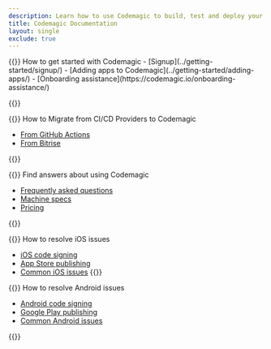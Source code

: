 ```yaml
---
description: Learn how to use Codemagic to build, test and deploy your mobile apps.
title: Codemagic Documentation
layout: single
exclude: true
---
```


<div class="links-group-wrap">
{{<links-group title="Start using Codemagic">}}
How to get started with Codemagic 
- [Signup](../getting-started/signup/)
- [Adding apps to Codemagic](../getting-started/adding-apps/)
- [Onboarding assistance](https://codemagic.io/onboarding-assistance/)

{{</links-group>}}

{{<links-group title="Migrate to Codemagic">}}
How to Migrate from CI/CD Providers to Codemagic 
- [From GitHub Actions](../migration-guides/migrating-from-github-actions/)
- [From Bitrise](../migration-guides/migrating-from-bitrise/)

{{</links-group>}} 

{{<links-group title="Common questions">}}
Find answers about using Codemagic
- [Frequently asked questions](../getting-started/faq/)
- [Machine specs](../specs/versions-macos/)
- [Pricing](../billing/pricing/) 


{{</links-group>}}



{{<links-group title="iOS troubleshooting">}}
How to resolve iOS issues
- [iOS code signing](../yaml-code-signing/signing-ios/)
- [App Store publishing](../yaml-publishing/app-store-connect/)
- [Common iOS issues](../troubleshooting/common-ios-issues/)
{{</links-group>}}



{{<links-group title="Android troubleshooting">}}
How to resolve Android issues
- [Android code signing](../yaml-code-signing/signing-android/)
- [Google Play publishing](../yaml-publishing/google-play/)
- [Common Android issues](../troubleshooting/common-android-issues/)

{{</links-group>}}
</div>
